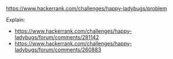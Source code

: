 https://www.hackerrank.com/challenges/happy-ladybugs/problem

Explain:
- https://www.hackerrank.com/challenges/happy-ladybugs/forum/comments/281142
- https://www.hackerrank.com/challenges/happy-ladybugs/forum/comments/260883
